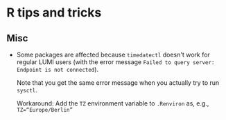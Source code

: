 # R tips and tricks

## Misc

-   Some packages are affected because `timedatectl` doesn't work for regular LUMI users
    (with the error message `Failed to query server: Endpoint is not connected`).

    Note that you get the same error message when you actually try to run `sysctl`.

    Workaround: Add the `TZ` environment variable to `.Renviron` as, e.g.,
    `TZ=“Europe/Berlin”`
